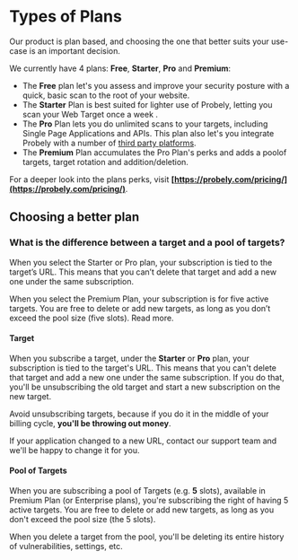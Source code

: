 # Types of Plans

Our product is plan based, and choosing the one that better suits your use-case is an important decision.

We currently have 4 plans: **Free**, **Starter**, **Pro** and **Premium**:

- The **Free** plan let's you assess and improve your security posture with a quick, basic scan to the root of your website.
- The **Starter** Plan is best suited for lighter use of Probely, letting you scan your Web Target once a week .
- The **Pro** Plan lets you do unlimited scans to your targets, including Single Page Applications and APIs. This plan also let's you integrate Probely with a number of [third party platforms](https://www.example.com).
- The **Premium** Plan accumulates the Pro Plan's perks and adds a poolof targets, target rotation and addition/deletion.

For a deeper look into the plans perks, visit **[https://probely.com/pricing/](https://probely.com/pricing/)**.

## Choosing a better plan

### What is the difference between a target and a pool of targets?

When you select the Starter or Pro plan, your subscription is tied to the target’s URL. This means that you can’t delete that target and add a new one under the same subscription.

When you select the Premium Plan, your subscription is for five active targets. You are free to delete or add new targets, as long as you don’t exceed the pool size (five slots). Read more.

#### Target

When you subscribe a target, under the **Starter** or **Pro** plan, your subscription is tied to the target's URL. This means that you can't delete that target and add a new one under the same subscription. If you do that, you'll be unsubscribing the old target and start a new subscription on the new target. 

Avoid unsubscribing targets, because if you do it in the middle of your billing cycle, **you'll be throwing out money**. 

If your application changed to a new URL, contact our support team and we'll be happy to change it for you.

#### Pool of Targets

When you are subscribing a pool of Targets (e.g. **5** slots), available in Premium Plan (or Enterprise plans), you're subscribing the right of having 5 active targets. You are free to delete or add new targets, as long as you don't exceed the pool size (the 5 slots).

When you delete a target from the pool, you'll be deleting its entire history of vulnerabilities, settings, etc. 